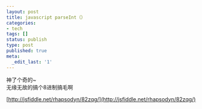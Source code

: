 ```yaml
---
layout: post
title: javascript parseInt（）
categories:
- tech
tags: []
status: publish
type: post
published: true
meta:
  _edit_last: '1'
---
```

神了个奇的~  
无缘无故的搞个8进制搞毛啊

[http://jsfiddle.net/rhapsodyn/82zqg/](http://jsfiddle.net/rhapsodyn/82zqg/)

